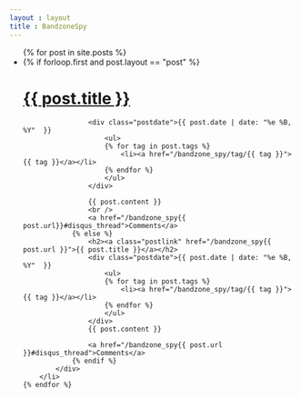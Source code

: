 ```yaml
---
layout : layout
title : BandzoneSpy
---
```




<ul class="ideas">
    {% for post in site.posts %}
		<li>
			<div class="idea">
				{% if forloop.first and post.layout == "post" %}
					<h1><a href="/bandzone_spy{{ post.url }}">{{ post.title }}</a></h1>
					
					<div class="postdate">{{ post.date | date: "%e %B, %Y"  }}
						<ul>
						{% for tag in post.tags %}
							<li><a href="/bandzone_spy/tag/{{ tag }}">{{ tag }}</a></li>
						{% endfor %}
						</ul>
					</div>
					
					{{ post.content }}
					<br />
					<a href="/bandzone_spy{{ post.url}}#disqus_thread">Comments</a>
				{% else %}
					<h2><a class="postlink" href="/bandzone_spy{{ post.url }}">{{ post.title }}</a></h2>
					<div class="postdate">{{ post.date | date: "%e %B, %Y"  }}
						<ul>
						{% for tag in post.tags %}
							<li><a href="/bandzone_spy/tag/{{ tag }}">{{ tag }}</a></li>
						{% endfor %}
						</ul>
					</div>
					{{ post.content }}
					
					<a href="/bandzone_spy{{ post.url }}#disqus_thread">Comments</a>
				{% endif %}
			</div>
		</li>
    {% endfor %}
</ul>
	
<script type="text/javascript">
//<![CDATA[
(function() {
    var links = document.getElementsByTagName('a');
    var query = '?';
    for(var i = 0; i < links.length; i++) {
    if(links[i].href.indexOf('#disqus_thread') >= 0) {
        query += 'url' + i + '=' + encodeURIComponent(links[i].href) + '&';
    }
    }
    document.write('<script charset="utf-8" type="text/javascript" src="http://disqus.com/forums/kezniklgithub/get_num_replies.js' + query + '"></' + 'script>');
})();
//]]>
</script>